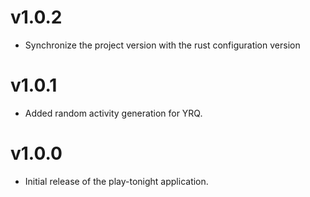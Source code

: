 # v1.0.2
- Synchronize the project version with the rust configuration version
# v1.0.1
- Added random activity generation for YRQ.

# v1.0.0
- Initial release of the play-tonight application.